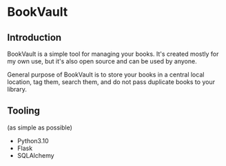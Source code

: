 # BookVault

## Introduction

BookVault is a simple tool for managing your books. 
It's created mostly for my own use, but it's also open source and can be used by anyone.

General purpose of BookVault is to store your books in a central local location, tag them, search them, and do not pass 
duplicate books to your library.

## Tooling

(as simple as possible)
- Python3.10
- Flask
- SQLAlchemy
